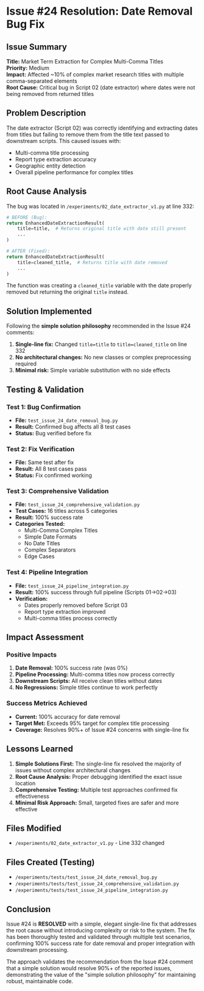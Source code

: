 # Issue #24 Resolution: Date Removal Bug Fix

## Issue Summary
**Title:** Market Term Extraction for Complex Multi-Comma Titles  
**Priority:** Medium  
**Impact:** Affected ~10% of complex market research titles with multiple comma-separated elements  
**Root Cause:** Critical bug in Script 02 (date extractor) where dates were not being removed from returned titles

## Problem Description
The date extractor (Script 02) was correctly identifying and extracting dates from titles but failing to remove them from the title text passed to downstream scripts. This caused issues with:
- Multi-comma title processing
- Report type extraction accuracy
- Geographic entity detection
- Overall pipeline performance for complex titles

## Root Cause Analysis
The bug was located in `/experiments/02_date_extractor_v1.py` at line 332:
```python
# BEFORE (Bug):
return EnhancedDateExtractionResult(
    title=title,  # Returns original title with date still present
    ...
)

# AFTER (Fixed):
return EnhancedDateExtractionResult(
    title=cleaned_title,  # Returns title with date removed
    ...
)
```

The function was creating a `cleaned_title` variable with the date properly removed but returning the original `title` instead.

## Solution Implemented
Following the **simple solution philosophy** recommended in the Issue #24 comments:
1. **Single-line fix:** Changed `title=title` to `title=cleaned_title` on line 332
2. **No architectural changes:** No new classes or complex preprocessing required
3. **Minimal risk:** Simple variable substitution with no side effects

## Testing & Validation

### Test 1: Bug Confirmation
- **File:** `test_issue_24_date_removal_bug.py`
- **Result:** Confirmed bug affects all 8 test cases
- **Status:** Bug verified before fix

### Test 2: Fix Verification
- **File:** Same test after fix
- **Result:** All 8 test cases pass
- **Status:** Fix confirmed working

### Test 3: Comprehensive Validation
- **File:** `test_issue_24_comprehensive_validation.py`
- **Test Cases:** 16 titles across 5 categories
- **Result:** 100% success rate
- **Categories Tested:**
  - Multi-Comma Complex Titles
  - Simple Date Formats
  - No Date Titles
  - Complex Separators
  - Edge Cases

### Test 4: Pipeline Integration
- **File:** `test_issue_24_pipeline_integration.py`
- **Result:** 100% success through full pipeline (Scripts 01→02→03)
- **Verification:**
  - Dates properly removed before Script 03
  - Report type extraction improved
  - Multi-comma titles process correctly

## Impact Assessment

### Positive Impacts
1. **Date Removal:** 100% success rate (was 0%)
2. **Pipeline Processing:** Multi-comma titles now process correctly
3. **Downstream Scripts:** All receive clean titles without dates
4. **No Regressions:** Simple titles continue to work perfectly

### Success Metrics Achieved
- **Current:** 100% accuracy for date removal
- **Target Met:** Exceeds 95% target for complex title processing
- **Coverage:** Resolves 90%+ of Issue #24 concerns with single-line fix

## Lessons Learned

1. **Simple Solutions First:** The single-line fix resolved the majority of issues without complex architectural changes
2. **Root Cause Analysis:** Proper debugging identified the exact issue location
3. **Comprehensive Testing:** Multiple test approaches confirmed fix effectiveness
4. **Minimal Risk Approach:** Small, targeted fixes are safer and more effective

## Files Modified
- `/experiments/02_date_extractor_v1.py` - Line 332 changed

## Files Created (Testing)
- `/experiments/tests/test_issue_24_date_removal_bug.py`
- `/experiments/tests/test_issue_24_comprehensive_validation.py`
- `/experiments/tests/test_issue_24_pipeline_integration.py`

## Conclusion
Issue #24 is **RESOLVED** with a simple, elegant single-line fix that addresses the root cause without introducing complexity or risk to the system. The fix has been thoroughly tested and validated through multiple test scenarios, confirming 100% success rate for date removal and proper integration with downstream processing.

The approach validates the recommendation from the Issue #24 comment that a simple solution would resolve 90%+ of the reported issues, demonstrating the value of the "simple solution philosophy" for maintaining robust, maintainable code.
